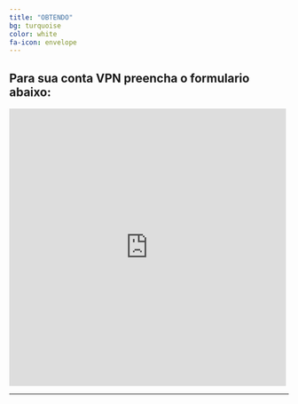```yaml
---
title: "OBTENDO"
bg: turquoise
color: white
fa-icon: envelope
---
```


## Para sua conta VPN preencha o formulario abaixo:

<iframe frameborder="0" style="height:500px;width:99%;border:none;" src='https://forms.zohopublic.com/wavesone/form/FormulrioparaobtersuacontaVPN/formperma/3tCdPPTHKUeqplQS03E0Fg_aQZBMEdQARMONJAT7eVw'></iframe>

-------------------------
